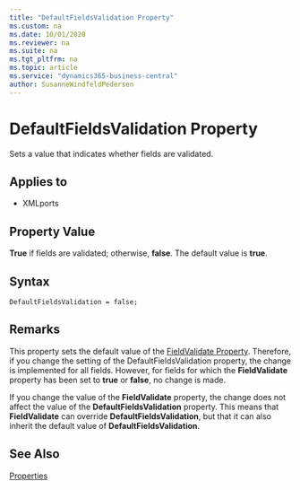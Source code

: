 ```yaml
---
title: "DefaultFieldsValidation Property"
ms.custom: na
ms.date: 10/01/2020
ms.reviewer: na
ms.suite: na
ms.tgt_pltfrm: na
ms.topic: article
ms.service: "dynamics365-business-central"
author: SusanneWindfeldPedersen
---
```


# DefaultFieldsValidation Property
Sets a value that indicates whether fields are validated.  
  
## Applies to  
- XMLports  
  
## Property Value  
**True** if fields are validated; otherwise, **false**. The default value is **true**.

## Syntax

```
DefaultFieldsValidation = false;  
```
  
## Remarks  
This property sets the default value of the [FieldValidate Property](devenv-fieldvalidate-property.md). Therefore, if you change the setting of the DefaultFieldsValidation property, the change is implemented for all fields. However, for fields for which the **FieldValidate** property has been set to **true** or **false**, no change is made.  
  
If you change the value of the **FieldValidate** property, the change does not affect the value of the **DefaultFieldsValidation** property. This means that **FieldValidate** can override **DefaultFieldsValidation**, but that it can also inherit the default value of **DefaultFieldsValidation**.  
  
## See Also  

[Properties](devenv-properties.md)